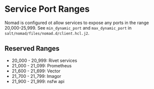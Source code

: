 # Service Port Ranges

Nomad is configured ot allow services to expose any ports in the range 20,000-25,999. See `min_dynamic_port` and `max_dynamic_port` in `salt/nomad/files/nomad.d/client.hcl.j2`.

## Reserved Ranges

- 20_000 - 20_999: Rivet services
- 21_000 - 21_099: Prometheus
- 21_600 - 21_699: Vector
- 21_700 - 21_799: Imagor
- 21_900 - 21_999: nsfw api

